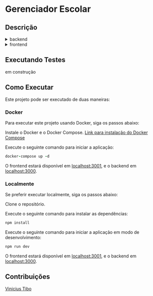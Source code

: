 
# Gerenciador Escolar

## Descrição 
<details>
<summary>backend</summary>
Este projeto é uma aplicação Node.js desenvolvida em TypeScript, utilizando o framework Express e o ORM Sequelize. Gerencia informações de usuários, estudantes e endereços, oferecendo rotas para autenticação de usuários e interações com o banco de dados. O projeto visa fornecer uma estrutura escalável e modular para aplicações web, com suporte a autenticação de usuários e gerenciamento de dados relacionais.

### Tipo de Programação
O projeto é desenvolvido usando TypeScript em class, um superset do JavaScript que adiciona tipos estáticos e outras funcionalidades à linguagem.

## Bibliotecas Utilizadas
 * Express: Um framework minimalista e flexível de aplicação web Node.js que oferece um conjunto robusto de recursos.
 * Sequelize: Um ORM (Object-Relational Mapping) Node.js baseado em promessas para PostgreSQL, MySQL, MariaDB, SQLite e Microsoft SQL Server.
 * Bcryptjs: Biblioteca para hash e comparação de senhas.
 * Jsonwebtoken (JWT): Para geração e verificação de tokens JSON web.
 * http-status-codes: Biblioteca para códigos de status HTTP.


## Estrutura do Projeto
* app: Contém a lógica principal da aplicação.
* controllers: Gerencia as requisições recebidas e o fluxo de dados entre o modelo e as visões.
* middlewares: Middlewares personalizados para o Express.
* models: Modelos Sequelize representando tabelas do banco de dados.
* routes: Define as rotas da aplicação.
* services: Lógica de negócios e interações com o banco de dados.
* database: Arquivos relacionados ao banco de dados, como migrações e seeds.
README.md: Documentação para o projeto.
### Rotas
* POST /login: Endpoint para autenticação de usuário. Espera um payload JSON com credenciais de usuário.

### Banco de Dados
O projeto utiliza o Sequelize como ORM e suporta as seguintes entidades:

 * User: Representa informações do usuário.
* Student: Representa informações do estudante.
* Address: Representa informações de endereço.


### Variáveis de Ambiente
SECRET_TOKEN: Chave secreta para a geração de tokens JWT.
Certifique-se de definir essas variáveis de ambiente antes de executar a aplicação.
</details>

<details>
<summary>frontend</summary>

Este projeto frontend do Gerenciador Escolar é desenvolvido em React.js e TypeScript. Ele faz parte de um sistema que gerencia informações de usuários, estudantes e endereços, proporcionando rotas para autenticação de usuários e interações com o backend, construído com Node.js, Express e Sequelize.

## Bibliotecas Utilizadas

Este projeto frontend do Gerenciador Escolar utiliza as seguintes bibliotecas:

* React.js: Uma biblioteca JavaScript para a construção de interfaces de usuário.
* TypeScript: Um superset do JavaScript que adiciona tipos estáticos à linguagem.
* Redux: Uma biblioteca de gerenciamento de estado que auxilia no controle do estado da aplicação.
* React-Redux: Facilita a integração do Redux com o React.
* axios: Uma biblioteca para fazer requisições HTTP.
* react-router-dom: Facilita a navegação entre diferentes componentes React.
* @reduxjs/toolkit: Fornece funcionalidades adicionais e simplifica o uso do Redux.
* redux-thunk: Middleware para lidar com ações assíncronas no Redux.
* @testing-library/react: Biblioteca de testes para componentes React.


 ## Estrutura do Projeto

* src: Contém a lógica principal da aplicação.
 * components: Componentes reutilizáveis da aplicação.
* models: Modelos utilizados na aplicação.
* redux: Configurações e ações do Redux.
* store: Configurações da store do Redux.
* view: Componentes responsáveis pelas diferentes visualizações da aplicação.
* index.tsx: Arquivo principal da aplicação.
* App.tsx: Componente principal da aplicação.
</details>

## Executando Testes
 em construção

## Como Executar
Este projeto pode ser executado de duas maneiras:

### Docker
Para executar este projeto usando Docker, siga os passos abaixo:

Instale o Docker e o Docker Compose. [Link para instalação do Docker Compose](https://docs.docker.com/compose/install/)

Execute o seguinte comando para iniciar a aplicação:
```ruby
docker-compose up -d
```

O frontend estará disponível em [localhost:3001](http://localhost:3001), e o backend em [localhost:3000](http://localhost:3000).

### Localmente
Se preferir executar localmente, siga os passos abaixo:

Clone o repositório.

Execute o seguinte comando para instalar as dependências:
```ruby
npm install
```

Execute o seguinte comando para iniciar a aplicação em modo de desenvolvimento:

```ruby
npm run dev
```
O frontend estará disponível em [localhost:3001](http://localhost:3001), e o backend em [localhost:3000](http://localhost:3000).



## Contribuições
[Vinicius Tibo](https://github.com/vinTibo)
